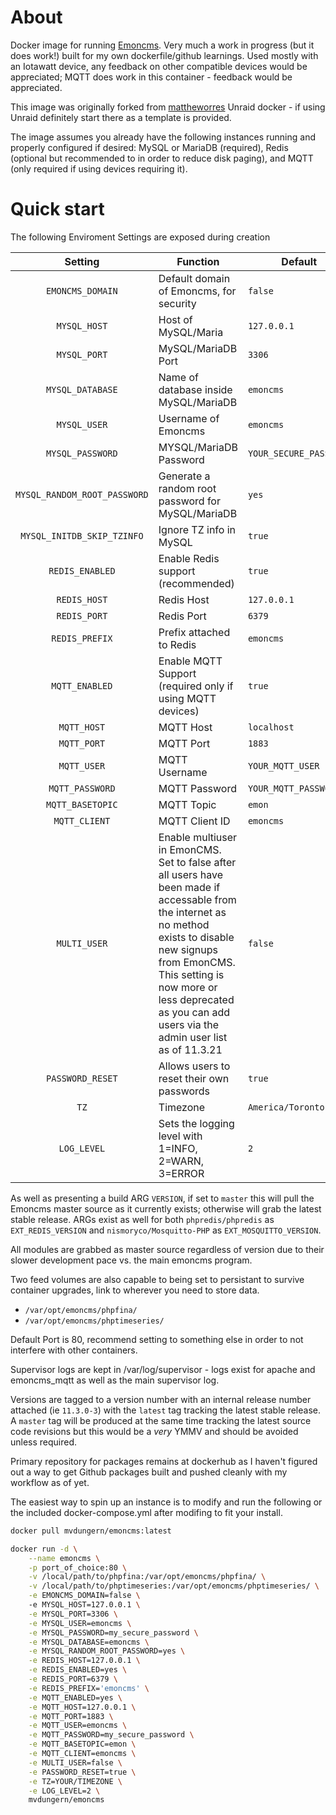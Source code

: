 # About

Docker image for running [Emoncms](https://github.com/emoncms/emoncms). Very much a work in progress (but it does work!) built for my own dockerfile/github learnings. Used mostly with an Iotawatt device, any feedback on other compatible devices would be appreciated; MQTT does work in this container - feedback would be appreciated. 

This image was originally forked from [mattheworres](https://github.com/mattheworres/emoncms-docker) Unraid docker - if using Unraid definitely start there as a template is provided.

The image assumes you already have the following instances running and properly configured if desired: MySQL or MariaDB (required), Redis (optional but recommended to in order to reduce disk paging), and MQTT (only required if using devices requiring it).

# Quick start

The following Enviroment Settings are exposed during creation

| Setting | Function | Default |
| :----: | --- | --- |
|`EMONCMS_DOMAIN`| Default domain of Emoncms, for security |`false`|
|`MYSQL_HOST`| Host of MySQL/Maria | `127.0.0.1` |
|`MYSQL_PORT`| MySQL/MariaDB Port| `3306` |
|`MYSQL_DATABASE`| Name of database inside MySQL/MariaDB |`emoncms`|
|`MYSQL_USER`| Username of Emoncms | `emoncms` |
|`MYSQL_PASSWORD`| MYSQL/MariaDB Password | `YOUR_SECURE_PASSWORD` |
|`MYSQL_RANDOM_ROOT_PASSWORD`| Generate a random root password for MySQL/MariaDB | `yes` |
|`MYSQL_INITDB_SKIP_TZINFO`| Ignore TZ info in MySQL | `true` |
|`REDIS_ENABLED`| Enable Redis support (recommended) |`true`|
|`REDIS_HOST`| Redis Host | `127.0.0.1` |
|`REDIS_PORT`| Redis Port | `6379` |
|`REDIS_PREFIX`| Prefix attached to Redis |`emoncms`|
|`MQTT_ENABLED`| Enable MQTT Support (required only if using MQTT devices) |`true`|
|`MQTT_HOST`| MQTT Host |`localhost`|
|`MQTT_PORT`| MQTT Port | `1883` |
|`MQTT_USER`| MQTT Username |`YOUR_MQTT_USER`|
|`MQTT_PASSWORD`| MQTT Password |`YOUR_MQTT_PASSWORD`|
|`MQTT_BASETOPIC`| MQTT Topic |`emon`|
|`MQTT_CLIENT`| MQTT Client ID | `emoncms` |
|`MULTI_USER`|Enable multiuser in EmonCMS. Set to false after all users have been made if accessable from the internet as no method exists to disable new signups from EmonCMS. This setting is now more or less deprecated as you can add users via the admin user list as of 11.3.21|`false`|
|`PASSWORD_RESET`|Allows users to reset their own passwords|`true`|
|`TZ`| Timezone | `America/Toronto` |
|`LOG_LEVEL`| Sets the logging level with 1=INFO, 2=WARN, 3=ERROR | `2` |

As well as presenting a build ARG `VERSION`, if set to `master` this will pull the Emoncms master source as it currently exists; otherwise will grab the latest stable release. ARGs exist as well for both `phpredis/phpredis` as `EXT_REDIS_VERSION` and `nismoryco/Mosquitto-PHP` as `EXT_MOSQUITTO_VERSION`.

All modules are grabbed as master source regardless of version due to their slower development pace vs. the main emoncms program.

Two feed volumes are also capable to being set to persistant to survive container upgrades, link to wherever you need to store data.

* `/var/opt/emoncms/phpfina/`
* `/var/opt/emoncms/phptimeseries/`

Default Port is 80, recommend setting to something else in order to not interfere with other containers.

Supervisor logs are kept in /var/log/supervisor - logs exist for apache and emoncms_mqtt as well as the main supervisor log.

Versions are tagged to a version number with an internal release number attached (ie `11.3.0-3`) with the `latest` tag tracking the latest stable release. A `master` tag will be produced at the same time tracking the latest source code revisions but this would be a *very* YMMV and should be avoided unless required.

Primary repository for packages remains at dockerhub as I haven't figured out a way to get Github packages built and pushed cleanly with my workflow as of yet.

The easiest way to spin up an instance is to modify and run the following or the included docker-compose.yml after modifing to fit your install.

```bash
docker pull mvdungern/emoncms:latest

docker run -d \
    --name emoncms \
    -p port_of_choice:80 \
    -v /local/path/to/phpfina:/var/opt/emoncms/phpfina/ \
    -v /local/path/to/phptimeseries:/var/opt/emoncms/phptimeseries/ \
    -e EMONCMS_DOMAIN=false \ 
    -e MYSQL_HOST=127.0.0.1 \
    -e MYSQL_PORT=3306 \
    -e MYSQL_USER=emoncms \
    -e MYSQL_PASSWORD=my_secure_password \
    -e MYSQL_DATABASE=emoncms \
    -e MYSQL_RANDOM_ROOT_PASSWORD=yes \
    -e REDIS_HOST=127.0.0.1 \
    -e REDIS_ENABLED=yes \
    -e REDIS_PORT=6379 \
    -e REDIS_PREFIX='emoncms' \
    -e MQTT_ENABLED=yes \
    -e MQTT_HOST=127.0.0.1 \
    -e MQTT_PORT=1883 \
    -e MQTT_USER=emoncms \
    -e MQTT_PASSWORD=my_secure_password \
    -e MQTT_BASETOPIC=emon \
    -e MQTT_CLIENT=emoncms \
    -e MULTI_USER=false \
    -e PASSWORD_RESET=true \
    -e TZ=YOUR/TIMEZONE \
    -e LOG_LEVEL=2 \
    mvdungern/emoncms
```
